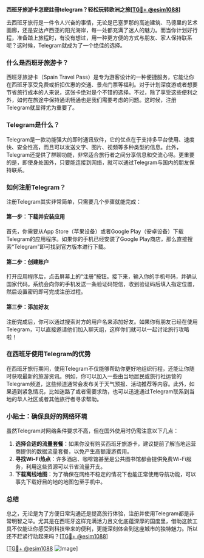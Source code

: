 **西班牙旅游卡怎麽註冊telegram？轻松玩转欧洲之旅[[TG💪+ @esim1088](https://t.me/s/esim1088)]**

去西班牙旅行是一件令人兴奋的事情，无论是巴塞罗那的高迪建筑、马德里的艺术画廊，还是安达卢西亚的阳光海岸，每一处都充满了迷人的魅力。而当你计划好行程，准备踏上旅程时，有没有想过，用一种更方便的方式与朋友、家人保持联系呢？这时候，Telegram就成为了一个绝佳的选择。

### 什么是西班牙旅游卡？

西班牙旅游卡（Spain Travel Pass）是专为游客设计的一种便捷服务，它能让你在西班牙享受免费或折扣优惠的交通、景点门票等福利。对于计划深度游或者想要节省旅行成本的人来说，这张卡绝对是个不错的选择。不过，除了享受这些便利之外，如何在旅途中保持通讯畅通也是我们需要考虑的问题。这时候，注册Telegram就显得尤为重要了。

### Telegram是什么？

Telegram是一款功能强大的即时通讯软件，它的优点在于支持多平台使用、速度快、安全性高，而且可以发送文字、图片、视频等多种类型的信息。此外，Telegram还提供了群聊功能，非常适合旅行者之间分享信息和交流心得。更重要的是，即使身处国外，只要能连接到网络，就可以通过Telegram与国内的朋友保持联系。

### 如何注册Telegram？

注册Telegram其实非常简单，只需要几个步骤就能完成：

#### 第一步：下载并安装应用

首先，你需要从App Store（苹果设备）或者Google Play（安卓设备）下载Telegram的应用程序。如果你的手机已经安装了Google Play商店，那么直接搜索“Telegram”即可找到官方版本进行下载。

#### 第二步：创建账户

打开应用程序后，点击屏幕上的“注册”按钮。接下来，输入你的手机号码，并确认国家代码。系统会向你的手机发送一条验证码短信，收到验证码后填入指定位置，然后设置密码即可完成注册过程。

#### 第三步：添加好友

注册完成后，你可以通过搜索对方的用户名来添加好友。如果你有朋友已经在使用Telegram，可以直接邀请他们加入聊天组，这样你们就可以一起讨论旅行攻略啦！

### 在西班牙使用Telegram的优势

在西班牙旅行期间，使用Telegram不仅能够帮助你更好地组织行程，还能让你随时获取最新的旅游资讯。例如，你可以加入一些由当地居民或旅行社运营的Telegram频道，这些频道通常会发布关于天气预报、活动推荐等内容。此外，如果遇到紧急情况，比如迷路了或者需要求助，也可以迅速通过Telegram联系到当地的华人社区或者其他旅行者寻求帮助。

### 小贴士：确保良好的网络环境

虽然Telegram对网络条件要求不高，但在国外使用时仍需注意以下几点：

1. **选择合适的流量套餐**：如果你没有购买西班牙旅游卡，建议提前了解当地运营商提供的数据流量套餐，以免产生高额漫游费用。
2. **寻找Wi-Fi热点**：许多酒店、咖啡馆甚至是公共图书馆都会提供免费Wi-Fi服务，利用这些资源可以节省流量开支。
3. **下载离线地图**：为了确保在网络不稳定的情况下也能正常使用导航功能，可以事先下载好目的地的地图包至手机中。

### 总结

总之，无论是为了方便日常沟通还是提高旅行体验，注册并使用Telegram都是非常明智之举。尤其是在西班牙这样充满活力且文化底蕴深厚的国度里，借助这款工具不仅能让你感受到科技带来的便利，更能深刻体会到这座城市的独特魅力。所以还不赶紧行动起来吗？[[TG💪+ @esim1088](https://t.me/s/esim1088)]

[[TG💪+ @esim1088](https://t.me/s/esim1088) ![Image](https://i.postimg.cc/4NQfJmqS/Snipaste-2025-05-13-00-14-12.png)]